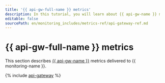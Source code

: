 ```yaml
---
title: '{{ api-gw-full-name }} metrics'
description: In this tutorial, you will learn about {{ api-gw-name }} metrics.
editable: false
sourcePath: en/monitoring_includes/metrics-ref/api-gateway-ref.md
---
```


# {{ api-gw-full-name }} metrics

This section describes [{{ api-gw-name }}](../../api-gateway/) metrics delivered to {{ monitoring-name }}.

{% include [api-gateway](../../_includes/monitoring/metrics-ref/api-gateway.md) %}